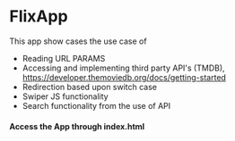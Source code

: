 ﻿# FlixApp

This app show cases the use case of 
- Reading URL PARAMS 
- Accessing and implementing third party API's (TMDB), https://developer.themoviedb.org/docs/getting-started
- Redirection based upon switch case
- Swiper JS functionality
- Search functionality from the use of API 

#### Access the App through index.html
